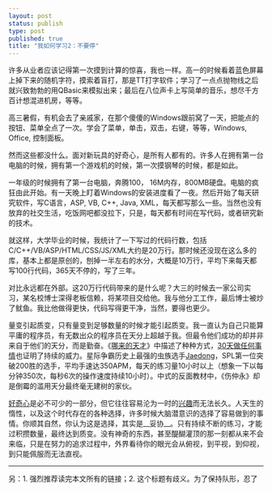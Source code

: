 ```yaml
--- 
layout: post
status: publish
type: post
published: true
title: "我如何学习2：不要停"
---
```


许多从业者应该记得第一次摸到计算的惊喜，我也一样。高一的时候看着蓝色屏幕上掉下来的随机字符，摸索着盲打，那是TT打字软件；学习了一点点抛物线之后就兴致勃勃的用QBasic来模拟出来；最后在八位声卡上写简单的音乐，想尽千方百计想混进机房，等等。

高三暑假，有机会去了亲戚家，在那个傻傻的Windows跟前窝了一天，把能点的按钮、菜单全点了一次。学会了菜单，单击，双击，右键，等等，Windows, Office, 控制面板。

然而这些都没什么。面对新玩具的好奇心，是所有人都有的。许多人在拥有第一台电脑的时候，拥有第一个游戏机的时候，第一次摸钢琴的时候，都是如此。

一年级的时候拥有了第一台电脑，奔腾100， 16M内存，800MB硬盘。电脑的疯狂由此开始。有一天晚上盯着Windows的安装进度看了一夜。然后开始了每天研究软件，写C语言，ASP, VB, C++, Java, XML，每天都写那么一些。当然也没有放弃的社交生活，吃饭网吧都没拉下，只是，每天都有时间在写代码，或者研究新的技术。

就这样，大学毕业的时候，我统计了一下写过的代码行数，包括C/C++/VB/ASP/HTML/CSS/JS/XML大约是20万行。那时候还没现在这么多的库，基本上都是原创的，刨掉一半左右的水分，大概是10万行，平均下来每天都写100行代码，365天不停的，写了三年。

对比永远都在外部。这20万行代码带来的是什么呢？大三的时候去一家公司实习，某名校博士深得老板信赖，将某项目交给他。我与他分工工作，最后博士被炒了鱿鱼。我比他做得更快，代码写得更干净，当然，要得也更少。

量变引起质变，只有量变到足够数量的时候才能引起质变。我一直认为自己只能算平庸的程序员，有无数出众的程序员在天分上超越于我。但最令他们成功的却并非来自于他们的天分，而是勤奋。《[哪来的天才](http://book.douban.com/subject/4010185/)》中描述了种种方式，[30天做任何事情](http://www.ted.com/talks/matt_cutts_try_something_new_for_30_days.html)也证明了持续的威力。星际争霸历史上最强的虫族选手[Jaedong](http://baike.baidu.com/view/1653517.htm)，SPL第一位突破200胜的选手，平均手速达350APM，每天的练习量10小时以上（想象一下以每分钟350次，每秒6次的操作速度持续10小时）。中式的反面教材中，《伤仲永》却是倒霉的滥用天分最终毫无建树的家伙。

[好奇心](/archives/how-i-learn-1-follow-curiousness/)是必不可少的一部分，但它往往容易沦为一时的[兴趣](/archives/320/)而无法长久。人天生的惰性，以及这个时代存在的各种选择，许多时候大脑潜意识的选择了容易做到的事情。你顺其自然，你认为这是选择，其实是__妥协__。只有持续不断的练习，才能过积攒数量，最终达到质变。没有神奇的东西，甚至醍醐灌顶的那一刻都从来不会来临，只是在努力的追求过程中，外界看待你的眼光会从俯视，到平视，到仰视，到只能佩服而无法直视。

****
另：1. 强烈推荐读完本文所有的链接；2. 这个标题有歧义。为了保持队形，忍了

